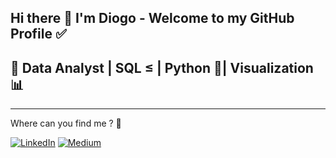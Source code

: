 ## Hi there 👋 I'm Diogo - Welcome to my GitHub Profile ✅



  ## 🚀 Data Analyst | SQL ≤ | Python 🐍| Visualization 📊

  ---------------------------------------------------------

  Where can you find me ? 🤔
  
[![LinkedIn](https://img.shields.io/badge/LinkedIn-0077B5?style=for-the-badge&logo=linkedin&logoColor=white)](https://.linkedin.com/in/dfranceschetti) 
[![Medium](https://img.shields.io/badge/Medium-12100E?style=for-the-badge&logo=medium&logoColor=white)](https://medium.com/@diogo.franceschetti)

  
<!--
**DiogoFranceschetti/DiogoFranceschetti** is a ✨ _special_ ✨ repository because its `README.md` (this file) appears on your GitHub profile.

- 🌱 I’m currently improving my SQL and Python codes! 🐍
- 👯 I’m looking to collaborate on ...
- 🤔 I’m looking for help with ...
- 💬 Ask me about ...
- 📫 How to reach me: ...
- 😄 Pronouns: ...
- ⚡ Fun fact: ...
-->
